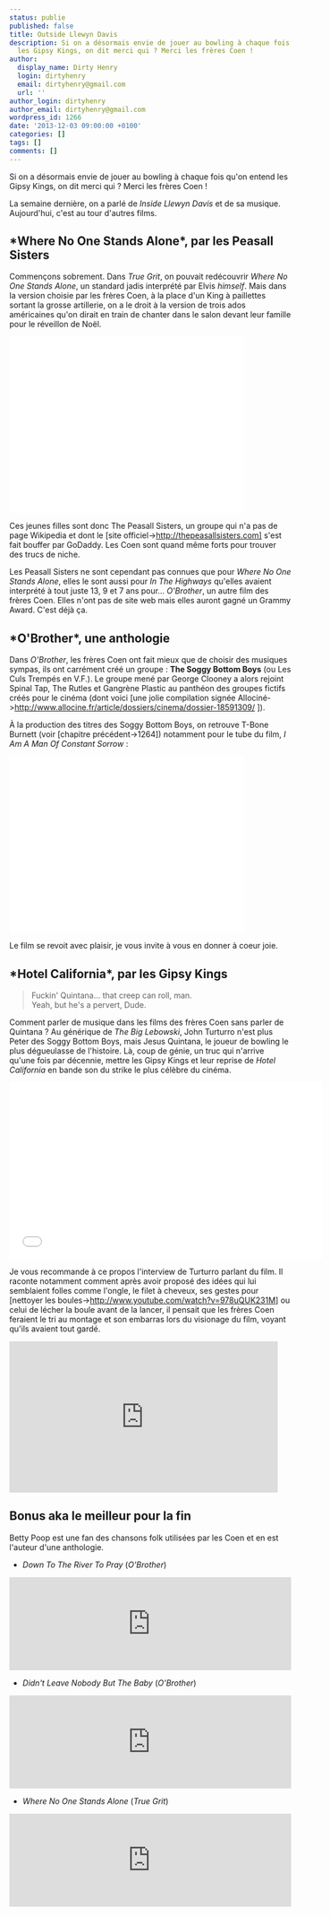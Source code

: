 ```yaml
---
status: publie
published: false
title: Outside Llewyn Davis
description: Si on a désormais envie de jouer au bowling à chaque fois qu'on entend
  les Gipsy Kings, on dit merci qui ? Merci les frères Coen !
author:
  display_name: Dirty Henry
  login: dirtyhenry
  email: dirtyhenry@gmail.com
  url: ''
author_login: dirtyhenry
author_email: dirtyhenry@gmail.com
wordpress_id: 1266
date: '2013-12-03 09:00:00 +0100'
categories: []
tags: []
comments: []
---
```

Si on a désormais envie de jouer au bowling à chaque fois qu'on entend les Gipsy Kings, on dit merci qui ? Merci les frères Coen !

La semaine dernière, on a parlé de *Inside Llewyn Davis* et de sa musique. Aujourd'hui, c'est au tour d'autres films.

<h2>*Where No One Stands Alone*, par les Peasall Sisters</h2>

Commençons sobrement. Dans *True Grit*, on pouvait redécouvrir *Where No One Stands Alone*, un standard jadis interprété par Elvis *himself*. Mais dans la version choisie par les frères Coen, à la place d'un King à paillettes sortant la grosse artillerie, on a le droit à la version de trois ados américaines qu'on dirait en train de chanter dans le salon devant leur famille pour le réveillon de Noël.

<iframe width="420" height="315" src="//www.youtube.com/embed/ua8_Xq8HASE?start=306" frameborder="0"> </iframe>

Ces jeunes filles sont donc The Peasall Sisters, un groupe qui n'a pas de page Wikipedia et dont le [site officiel->http://thepeasallsisters.com] s'est fait bouffer par GoDaddy. Les Coen sont quand même forts pour trouver des trucs de niche.

Les Peasall Sisters ne sont cependant pas connues que pour *Where No One Stands Alone*, elles le sont aussi pour *In The Highways* qu'elles avaient interprété à tout juste 13, 9 et 7 ans pour... *O'Brother*, un autre film des frères Coen. Elles n'ont pas de site web mais elles auront gagné un Grammy Award. C'est déjà ça.

<h2> *O'Brother*, une anthologie</h2>

Dans *O'Brother*, les frères Coen ont fait mieux que de choisir des musiques sympas, ils ont carrément créé un groupe : __The Soggy Bottom Boys__ (ou Les Culs Trempés en V.F.). Le groupe mené par George Clooney a alors rejoint Spinal Tap, The Rutles et Gangrène Plastic au panthéon des groupes fictifs créés pour le cinéma (dont voici [une jolie compilation signée Allociné->http://www.allocine.fr/article/dossiers/cinema/dossier-18591309/ ]).

À la production des titres des Soggy Bottom Boys, on retrouve T-Bone Burnett (voir [chapitre précédent->1264]) notamment pour le tube du film, *I Am A Man Of Constant Sorrow* :

<iframe width="420" height="315" src="//www.youtube.com/embed/08e9k-c91E8" frameborder="0"> </iframe>

Le film se revoit avec plaisir, je vous invite à vous en donner à coeur joie.


<h2>*Hotel California*, par les Gipsy Kings</h2>


<blockquote>
Fuckin' Quintana... that creep can roll, man.  <br>
Yeah, but he's a pervert, Dude.
</blockquote>

Comment parler de musique dans les films des frères Coen sans parler de Quintana ? Au générique de *The Big Lebowski*, John Turturro n'est plus Peter des Soggy Bottom Boys, mais Jesus Quintana, le joueur de bowling le plus dégueulasse de l'histoire. Là, coup de génie, un truc qui n'arrive qu'une fois par décennie, mettre les Gipsy Kings et leur reprise de *Hotel California* en bande son du strike le plus célèbre du cinéma.

<iframe width="560" height="315" src="//www.youtube.com/embed/GZR58d77a4A" frameborder="0"> </iframe>

Je vous recommande à ce propos l'interview de Turturro parlant du film. Il raconte notamment comment après avoir proposé des idées qui lui semblaient folles comme l'ongle, le filet à cheveux, ses gestes pour [nettoyer les boules->http://www.youtube.com/watch?v=978uQUK231M] ou celui de lécher la boule avant de la lancer, il pensait que les frères Coen feraient le tri au montage et son embarras lors du visionage du film, voyant qu'ils avaient tout gardé.

<iframe width="480" height="270" src="http://www.dailymotion.com/embed/video/xgkr1t" frameborder="0"> </iframe>


<h2>Bonus aka le meilleur pour la fin</h2>

Betty Poop est une fan des chansons folk utilisées par les Coen et en est l'auteur d'une anthologie.

- *Down To The River To Pray* (*O'Brother*)

<iframe width="100%" height="166" scrolling="no" frameborder="no" src="https://w.soundcloud.com/player/?url=https%3A//api.soundcloud.com/tracks/122921940&color=ff6600&auto_play=false&show_artwork=false"></iframe>

- *Didn't Leave Nobody But The Baby* (*O'Brother*)

<iframe width="100%" height="166" scrolling="no" frameborder="no" src="https://w.soundcloud.com/player/?url=https%3A//api.soundcloud.com/tracks/122922456&color=ff6600&auto_play=false&show_artwork=false"></iframe>

- *Where No One Stands Alone* (*True Grit*)

<iframe width="100%" height="166" scrolling="no" frameborder="no" src="https://w.soundcloud.com/player/?url=https%3A//api.soundcloud.com/tracks/122921425&color=ff6600&auto_play=false&show_artwork=false"></iframe>
